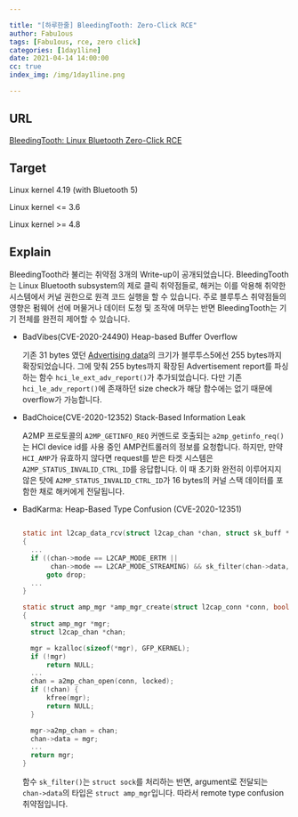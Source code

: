```yaml
---

title: "[하루한줄] BleedingTooth: Zero-Click RCE"
author: Fabu1ous
tags: [Fabu1ous, rce, zero click]
categories: [1day1line]
date: 2021-04-14 14:00:00
cc: true
index_img: /img/1day1line.png

---
```




## URL

[BleedingTooth: Linux Bluetooth Zero-Click RCE](https://google.github.io/security-research/pocs/linux/bleedingtooth/writeup)



## **Target**

Linux kernel 4.19 (with Bluetooth 5)

Linux kernel <= 3.6

Linux kernel >= 4.8



## **Explain**

BleedingTooth라 불리는 취약점 3개의 Write-up이 공개되었습니다. BleedingTooth는 Linux Bluetooth subsystem의 제로 클릭 취약점들로, 해커는 이를 악용해 취약한 시스템에서 커널 권한으로 원격 코드 실행을 할 수 있습니다. 주로 블루투스 취약점들의 영향은 펌웨어 선에 머물거나 데이터 도청 및 조작에 머무는 반면 BleedingTooth는 기기 전체를 완전히 제어할 수 있습니다.



* BadVibes(CVE-2020-24490) Heap-based Buffer Overflow

  기존 31 bytes 였던  [Advertising data](https://www.silabs.com/community/wireless/bluetooth/knowledge-base.entry.html/2017/02/10/bluetooth_advertisin-hGsf)의 크기가 블루투스5에선 255 bytes까지 확장되었습니다. 그에 맞춰 255 bytes까지 확장된 Advertisement report를 파싱 하는 함수 `hci_le_ext_adv_report()`가 추가되었습니다. 다만 기존`hci_le_adv_report()`에 존재하던 size check가 해당 함수에는 없기 때문에 overflow가 가능합니다.



* BadChoice(CVE-2020-12352) Stack-Based Information Leak

  A2MP 프로토콜의 `A2MP_GETINFO_REQ` 커멘드로 호출되는 `a2mp_getinfo_req()`는 HCI device id를 사용 중인 AMP컨트롤러의 정보를 요청합니다. 하지만, 만약 `HCI_AMP`가 유효하지 않다면 request를 받은 타겟 시스템은  `A2MP_STATUS_INVALID_CTRL_ID`를 응답합니다.  이 때 초기화 완전히 이루어지지 않은 탓에 `A2MP_STATUS_INVALID_CTRL_ID`가 16 bytes의 커널 스택 데이터를 포함한 채로 해커에게 전달됩니다.



* BadKarma: Heap-Based Type Confusion (CVE-2020-12351)

  ```c
  
  static int l2cap_data_rcv(struct l2cap_chan *chan, struct sk_buff *skb)
  {
  	...
  	if ((chan->mode == L2CAP_MODE_ERTM ||
  	     chan->mode == L2CAP_MODE_STREAMING) && sk_filter(chan->data, skb))
  		goto drop;
  	...
  }
  
  static struct amp_mgr *amp_mgr_create(struct l2cap_conn *conn, bool locked)
  {
  	struct amp_mgr *mgr;
  	struct l2cap_chan *chan;
  
  	mgr = kzalloc(sizeof(*mgr), GFP_KERNEL);
  	if (!mgr)
  		return NULL;
  	...
  	chan = a2mp_chan_open(conn, locked);
  	if (!chan) {
  		kfree(mgr);
  		return NULL;
  	}
  
  	mgr->a2mp_chan = chan;
  	chan->data = mgr;
  	...
  	return mgr;
  }
  ```

  함수 `sk_filter()`는 `struct sock`를 처리하는 반면, argument로 전달되는 `chan->data`의 타입은 `struct amp_mgr`입니다. 따라서 remote type confusion 취약점입니다. 